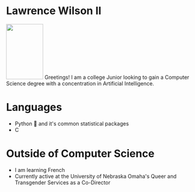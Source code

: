 # Lawrence Wilson II
<img src="https://user-images.githubusercontent.com/99457791/213886023-3d6309f6-e244-45a9-921f-9842c2c29501.jpg" width="100" height="150">
Greetings! I am a college Junior looking to gain a Computer Science degree with a concentration in Artificial Intelligence. 

# Languages
 * Python 🐍 and it's common statistical packages 
 * C

# Outside of Computer Science  
* I am learning French
* Currently active at the University of Nebraska Omaha's Queer and Transgender Services as a Co-Director
 
 
